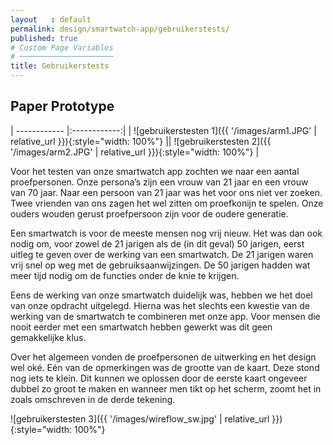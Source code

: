 ```yaml
---
layout   : default
permalink: design/smartwatch-app/gebruikerstests/
published: true
# Custom Page Variables
# ─────────────────────
title: Gebruikerstests
---
```


Paper Prototype
---------------

| ------------ |:------------:|
| ![gebruikerstesten 1]({{ '/images/arm1.JPG' | relative_url }}){:style="width: 100%"} || ![gebruikerstesten 2]({{ '/images/arm2.JPG' | relative_url }}){:style="width: 100%"} |

Voor het testen van onze smartwatch app zochten we naar een aantal proefpersonen. Onze persona’s zijn een vrouw van 21 jaar en een vrouw van 70 jaar. Naar een persoon van 21 jaar was het voor ons niet ver zoeken. Twee vrienden van ons zagen het wel zitten om proefkonijn te spelen. Onze ouders wouden gerust proefpersoon zijn voor de oudere generatie.

Een smartwatch is voor de meeste mensen nog vrij nieuw. 
Het was dan ook nodig om, voor zowel de 21 jarigen als de (in dit geval) 50 jarigen, eerst uitleg te geven over de werking van een smartwatch. De 21 jarigen waren vrij snel op weg met de gebruiksaanwijzingen. De 50 jarigen hadden wat meer tijd nodig om de functies onder de knie te krijgen.

Eens de werking van onze smartwatch duidelijk was, hebben we het doel van onze opdracht uitgelegd. Hierna was het slechts een kwestie van de werking van de smartwatch te combineren met onze app. Voor mensen die nooit eerder met een smartwatch hebben gewerkt was dit geen gemakkelijke klus.

Over het algemeen vonden de proefpersonen de uitwerking en het design wel oké. Eén van de opmerkingen was de grootte van de kaart. Deze stond nog iets te klein. Dit kunnen we oplossen door de eerste kaart ongeveer dubbel zo groot te maken en wanneer men tikt op het scherm, zoomt het in zoals omschreven in de derde tekening.

![gebruikerstesten 3]({{ '/images/wireflow_sw.jpg' | relative_url }}){:style="width: 100%"}
